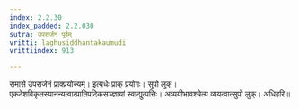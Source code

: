 ```yaml
---
index: 2.2.30
index_padded: 2.2.030
sutra: उपसर्जनं पूर्वम्‌
vritti: laghusiddhantakaumudi
vrittiindex: 913

---
```

समासे उपसर्जनं प्राक्प्रयोज्यम्। इत्यधेः प्राक् प्रयोगः। सुपो लुक्। एकदेशविकृतस्यानन्यत्वात्प्रातिपदिकसञ्ज्ञायां स्वाद्युत्पत्तिः। अव्ययीभावश्चेत्य व्ययत्वात्सुपो लुक्। अधिहरि॥